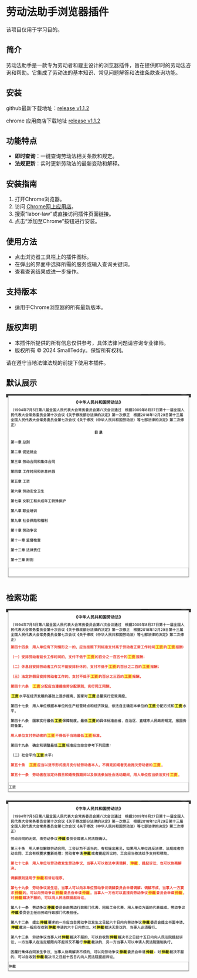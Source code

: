# 劳动法助手浏览器插件

该项目仅用于学习目的。

## 简介

劳动法助手是一款专为劳动者和雇主设计的浏览器插件，旨在提供即时的劳动法咨询和帮助。它集成了劳动法的基本知识、常见问题解答和法律条款查询功能。

## 安装

github最新下载地址：[release v1.1.2](https://github.com/SmallTeddy/labor-law/releases/tag/release-v1.1.2)

chrome 应用商店下载地址 [release v1.1.2](https://chromewebstore.google.com/detail/labor-law/dgecpjicgonehpkboihcbnmjnggcgohk)

## 功能特点

* **即时查询**：一键查询劳动法相关条款和规定。
* **法规更新**：实时更新劳动法的最新变动和解释。

## 安装指南

1. 打开Chrome浏览器。
2. 访问 [Chrome网上应用店](https://chrome.google.com/webstore)。
3. 搜索“labor-law”或直接访问插件页面链接。
4. 点击“添加至Chrome”按钮进行安装。

## 使用方法

* 点击浏览器工具栏上的插件图标。
* 在弹出的界面中选择所需的服务或输入查询关键词。
* 查看查询结果或进一步操作。

## 支持版本

* 适用于Chrome浏览器的所有最新版本。

## 版权声明

* 本插件所提供的所有信息仅供参考，具体法律问题请咨询专业律师。
* 版权所有 © 2024 SmallTeddy。保留所有权利。

请在遵守当地法律法规的前提下使用本插件。

## 默认展示

![show](./images/show.png)

## 检索功能

![keyword-1](./images/keyword-1.png)

![keyword-2](./images/keyword-2.png)
